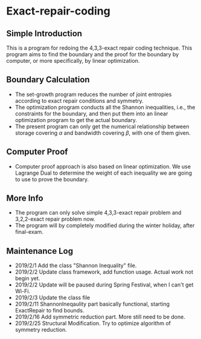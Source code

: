 # Exact-repair-coding

## Simple Introduction

This is a program for redoing the 4,3,3-exact repair coding technique. This program aims to find the boundary and the proof for the boundary by computer, or more specifically, by linear optimization.

## Boundary Calculation

* The set-growth program reduces the number of joint entropies according to exact repair conditions and symmetry. 
* The optimization program conducts all the Shannon inequalities, i.e., the constraints for the boundary, and then put them into an linear optimization program to get the actual boundary.
* The present program can only get the numerical relationship between storage covering $\alpha$ and bandwidth covering $\beta$, with one of them given.

## Computer Proof

* Computer proof approach is also based on linear optimization. We use Lagrange Dual to determine the weight of each inequality we are going to use to prove the boundary.

## More Info

* The program can only solve simple 4,3,3-exact repair problem and 3,2,2-exact repair problem now.
* The program will by completely modified during the winter holiday, after final-exam.

## Maintenance Log

* 2019/2/1 Add the class "Shannon Inequality" file.
* 2019/2/2 Update class framework, add function usage. Actual work not begin yet.
* 2019/2/2 Update will be paused during Spring Festival, when I can't get Wi-Fi.
* 2019/2/3 Update the class file
* 2019/2/11 ShannonIneqaulity part basically functional, starting ExactRepair to find bounds.
* 2019/2/16 Add symmetric reduction part. More still need to be done.
* 2019/2/25 Structural Modification. Try to optimize algorithm of symmetry reduction.
